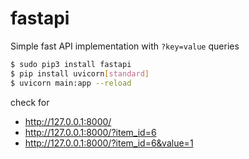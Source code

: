 # fastapi
Simple fast API implementation with `?key=value` queries
```bash
$ sudo pip3 install fastapi
$ pip install uvicorn[standard]
$ uvicorn main:app --reload
```
check for
*  http://127.0.0.1:8000/
*  http://127.0.0.1:8000/?item_id=6
*  http://127.0.0.1:8000/?item_id=6&value=1

